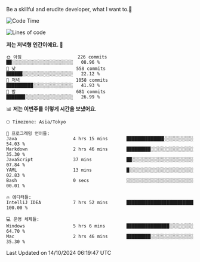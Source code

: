 Be a skillful and erudite developer, what I want to.👶

<!--START_SECTION:waka-->
![Code Time](http://img.shields.io/badge/Code%20Time-1%2C312%20hrs%2037%20mins-blue)

![Lines of code](https://img.shields.io/badge/%EC%A0%80%EB%8A%94%20%EC%97%AC%ED%83%9C%EA%B9%8C%EC%A7%80%20-882.8%20thousand%20%EC%A4%84%EC%9D%98%20%EC%BD%94%EB%93%9C%EB%A5%BC%20%EC%9E%91%EC%84%B1%ED%96%88%EC%96%B4%EC%9A%94.-blue)

**저는 저녁형 인간이에요. 🦉** 

```text
🌞 아침                     226 commits         ██░░░░░░░░░░░░░░░░░░░░░░░   08.96 % 
🌆 낮　                     558 commits         ██████░░░░░░░░░░░░░░░░░░░   22.12 % 
🌃 저녁                     1058 commits        ██████████░░░░░░░░░░░░░░░   41.93 % 
🌙 밤　                     681 commits         ███████░░░░░░░░░░░░░░░░░░   26.99 % 
```


📊 **저는 이번주를 이렇게 시간을 보냈어요.** 

```text
🕑︎ Timezone: Asia/Tokyo

💬 프로그래밍 언어들: 
Java                     4 hrs 15 mins       ██████████████░░░░░░░░░░░   54.03 % 
Markdown                 2 hrs 46 mins       █████████░░░░░░░░░░░░░░░░   35.30 % 
JavaScript               37 mins             ██░░░░░░░░░░░░░░░░░░░░░░░   07.84 % 
YAML                     13 mins             █░░░░░░░░░░░░░░░░░░░░░░░░   02.83 % 
Bash                     0 secs              ░░░░░░░░░░░░░░░░░░░░░░░░░   00.01 % 

🔥 에디터들: 
IntelliJ IDEA            7 hrs 52 mins       █████████████████████████   100.00 % 

💻 운영 체제들: 
Windows                  5 hrs 6 mins        ████████████████░░░░░░░░░   64.70 % 
Mac                      2 hrs 46 mins       █████████░░░░░░░░░░░░░░░░   35.30 % 
```


 Last Updated on 14/10/2024 06:19:47 UTC
<!--END_SECTION:waka-->
